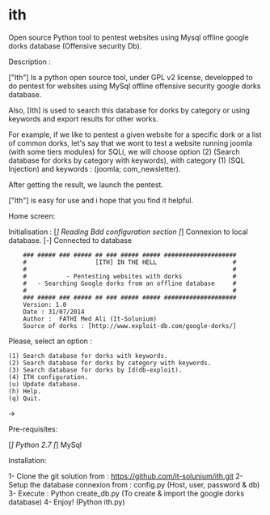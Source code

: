 ith
===

Open source Python tool to pentest websites using Mysql offline google dorks database (Offensive security Db).

Description :

["Ith"] Is a python open source tool, under GPL v2 license, developped to do pentest for websites using MySql offline offensive security google dorks database.

Also, [Ith] is used to search this database for dorks by category or using keywords and export results for other works.

For example, if we like to pentest a given website for a specific dork or a list of common dorks, let's say that we wont to test a website running joomla (with some tiers modules) for SQLi, we will choose option (2) (Search database for dorks by category with keywords), with category (1) (SQL Injection) and keywords : (joomla; com_newsletter).

After getting the result, we launch the pentest.

["Ith"] is easy for use and i hope that you find it helpful.

Home screen:

Initialisation :
[*] Reading Bdd configuration section
[*] Connexion to local database.
[-] Connected to database

        ### ##### ### ##### ## ### ##### ##### ####################
        #                   [ITH] IN THE HELL                     #
        #                                                         #
        #           - Pentesting websites with dorks              #
        #   - Searching Google dorks from an offline database     #
        #                                                         #
        ### ##### ### ##### ## ### ##### ##### ####################
        Version: 1.0 
        Date : 31/07/2014 
        Author :  FATHI Med Ali (It-Solunium) 
        Source of dorks : [http://www.exploit-db.com/google-dorks/] 


  Please, select an option : 

    (1) Search database for dorks with keywords. 
    (2) Search database for dorks by category with keywords. 
    (3) Search database for dorks by Id(db-exploit). 
    (4) ITH configuration. 
    (u) Update database. 
    (h) Help. 
    (q) Quit. 

 -> 

Pre-requisites:

[*] Python 2.7
[*] MySql

Installation:

1- Clone the git solution from :  https://github.com/it-solunium/ith.git
2- Setup the database connexion from : config.py (Host, user, password & db)
3- Execute : Python create_db.py (To create & import the google dorks database)
4- Enjoy! (Python ith.py)

